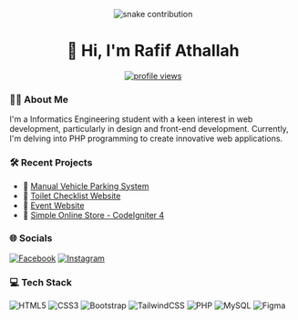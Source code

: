 <p align="center">
  <img src="https://github.com/zangetsuuuu/zangetsuuuu/blob/manual-run-output/only-svg/github-contribution-grid-snake-dark.svg" alt="snake contribution">
</p>

<h1 align="center">👋 Hi, I'm Rafif Athallah</h1>

<p align="center">
  <a href="https://visitcount.itsvg.in/api?id=zangetsuuuu&icon=0&color=12">
    <img src="https://visitcount.itsvg.in/api?id=zangetsuuuu&icon=0&color=12" alt="profile views">
  </a>
</p>

### 🙋‍♂️ About Me
I'm a Informatics Engineering student with a keen interest in web development, particularly in design and front-end development. Currently, I'm delving into PHP programming to create innovative web applications.

### 🛠️ Recent Projects
- 🚗 [Manual Vehicle Parking System](https://github.com/zangetsuuuu/sistem-parkir-kendaraan)
- 🚽 [Toilet Checklist Website](https://github.com/zangetsuuuu/sistem-checklist-kebersihan-toilet)
- 🎉 [Event Website](https://github.com/zangetsuuuu/event-website)
- 🏪 [Simple Online Store - CodeIgniter 4](https://github.com/zangetsuuuu/ci4-online-store)

### 🌐 Socials
[![Facebook](https://img.shields.io/badge/Facebook-%231877F2.svg?logo=Facebook&logoColor=white)](https://facebook.com/profile.php?id=100017082106280) [![Instagram](https://img.shields.io/badge/Instagram-%23E4405F.svg?logo=Instagram&logoColor=white)](https://instagram.com/rafthllh)

### 💻 Tech Stack
![HTML5](https://img.shields.io/badge/html5-%23E34F26.svg?style=for-the-badge&logo=html5&logoColor=white) ![CSS3](https://img.shields.io/badge/css3-%231572B6.svg?style=for-the-badge&logo=css3&logoColor=white) ![Bootstrap](https://img.shields.io/badge/bootstrap-%238511FA.svg?style=for-the-badge&logo=bootstrap&logoColor=white) ![TailwindCSS](https://img.shields.io/badge/tailwindcss-%2338B2AC.svg?style=for-the-badge&logo=tailwind-css&logoColor=white) ![PHP](https://img.shields.io/badge/php-%23777BB4.svg?style=for-the-badge&logo=php&logoColor=white) ![MySQL](https://img.shields.io/badge/mysql-%2300000f.svg?style=for-the-badge&logo=mysql&logoColor=white) ![Figma](https://img.shields.io/badge/figma-%23F24E1E.svg?style=for-the-badge&logo=figma&logoColor=white)
